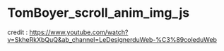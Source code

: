 ﻿# TomBoyer_scroll_anim_img_js


credit : https://www.youtube.com/watch?v=SkheRkXbQuQ&ab_channel=LeDesignerduWeb-%C3%89coleduWeb
